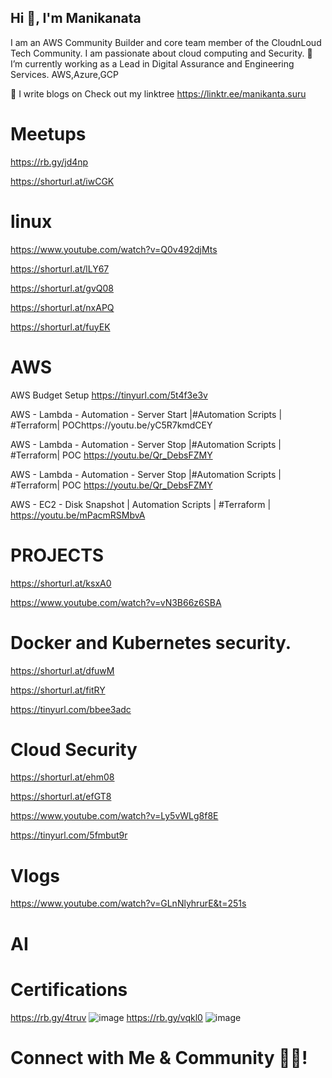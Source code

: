 ## Hi 👋, I'm Manikanata
I am an AWS Community Builder and core team member of the CloudnLoud Tech Community. I am passionate about cloud computing and Security.
🌱 I’m currently working as a Lead in Digital Assurance and Engineering Services. AWS,Azure,GCP

📝 I write blogs on  Check out my linktree https://linktr.ee/manikanta.suru

# Meetups
https://rb.gy/jd4np

https://shorturl.at/iwCGK

# linux
https://www.youtube.com/watch?v=Q0v492djMts

https://shorturl.at/lLY67

https://shorturl.at/gvQ08

https://shorturl.at/nxAPQ

https://shorturl.at/fuyEK



# AWS
AWS Budget Setup https://tinyurl.com/5t4f3e3v

AWS - Lambda - Automation - Server Start |#Automation Scripts | #Terraform| POChttps://youtu.be/yC5R7kmdCEY

AWS - Lambda - Automation - Server Stop |#Automation Scripts | #Terraform| POC https://youtu.be/Qr_DebsFZMY

AWS - Lambda - Automation - Server Stop |#Automation Scripts | #Terraform| POC https://youtu.be/Qr_DebsFZMY

AWS - EC2 - Disk Snapshot  | Automation Scripts | #Terraform | https://youtu.be/mPacmRSMbvA






# PROJECTS
https://shorturl.at/ksxA0

https://www.youtube.com/watch?v=vN3B66z6SBA

# Docker and Kubernetes security.
https://shorturl.at/dfuwM

https://shorturl.at/fitRY

https://tinyurl.com/bbee3adc



# Cloud Security
https://shorturl.at/ehm08

https://shorturl.at/efGT8

https://www.youtube.com/watch?v=Ly5vWLg8f8E

https://tinyurl.com/5fmbut9r



# Vlogs
https://www.youtube.com/watch?v=GLnNlyhrurE&t=251s

# AI


# Certifications
https://rb.gy/4truv
![image](https://github.com/manikanta-suru/manikanta-suru/assets/70797344/09bcf7e6-1599-47f4-bbd7-3f2a4b1d05fc)
https://rb.gy/vqkl0
![image](https://github.com/manikanta-suru/manikanta-suru/assets/70797344/27771790-9b00-4e33-9b8d-8c7f01f7ada8)

# Connect with Me & Community 🤝🏻!



